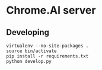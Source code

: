 # Chrome.AI server

## Developing

```
virtualenv --no-site-packages .
source bin/activate
pip install -r requirements.txt
python develop.py
```
